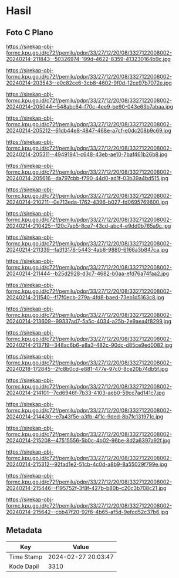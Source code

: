 # Hasil

## Foto C Plano

https://sirekap-obj-formc.kpu.go.id/c72f/pemilu/pdpr/33/27/12/20/08/3327122008002-20240214-211843--50326974-199d-4622-8359-413230164b9c.jpg

https://sirekap-obj-formc.kpu.go.id/c72f/pemilu/pdpr/33/27/12/20/08/3327122008002-20240214-203543--e0c82ce6-3cb8-4602-9f0d-12ce97b7072e.jpg

https://sirekap-obj-formc.kpu.go.id/c72f/pemilu/pdpr/33/27/12/20/08/3327122008002-20240214-205044--548abc64-f70c-4ee9-be90-043e63b7abaa.jpg

https://sirekap-obj-formc.kpu.go.id/c72f/pemilu/pdpr/33/27/12/20/08/3327122008002-20240214-205212--61db44e8-4847-468e-a7cf-e0dc208b9c69.jpg

https://sirekap-obj-formc.kpu.go.id/c72f/pemilu/pdpr/33/27/12/20/08/3327122008002-20240214-205311--49491941-c648-43eb-ae10-7baf461b26b8.jpg

https://sirekap-obj-formc.kpu.go.id/c72f/pemilu/pdpr/33/27/12/20/08/3327122008002-20240214-205616--da797cbb-f790-44d0-ad1f-03b39a4bd515.jpg

https://sirekap-obj-formc.kpu.go.id/c72f/pemilu/pdpr/33/27/12/20/08/3327122008002-20240214-210211--0e713eda-1762-4396-b027-fd0695769600.jpg

https://sirekap-obj-formc.kpu.go.id/c72f/pemilu/pdpr/33/27/12/20/08/3327122008002-20240214-210425--120c7ab5-8ce7-43cd-abc4-e9dd0b765a9c.jpg

https://sirekap-obj-formc.kpu.go.id/c72f/pemilu/pdpr/33/27/12/20/08/3327122008002-20240214-211339--fa313178-5443-4ab8-9880-6166a3b847ca.jpg

https://sirekap-obj-formc.kpu.go.id/c72f/pemilu/pdpr/33/27/12/20/08/3327122008002-20240214-211444--b25d2928-d3c7-4682-b0aa-efd76a74faa2.jpg

https://sirekap-obj-formc.kpu.go.id/c72f/pemilu/pdpr/33/27/12/20/08/3327122008002-20240214-211540--f17f0ecb-279a-4fd8-baed-73eb1d5163c8.jpg

https://sirekap-obj-formc.kpu.go.id/c72f/pemilu/pdpr/33/27/12/20/08/3327122008002-20240214-213609--99337ad7-5a5c-4034-a25b-2e9aea4f8299.jpg

https://sirekap-obj-formc.kpu.go.id/c72f/pemilu/pdpr/33/27/12/20/08/3327122008002-20240214-213719--348ac6b6-e8a3-482c-90dc-d85ce9ed0082.jpg

https://sirekap-obj-formc.kpu.go.id/c72f/pemilu/pdpr/33/27/12/20/08/3327122008002-20240218-172845--2fc8b0cd-e881-477e-97c0-8ce20b74db5f.jpg

https://sirekap-obj-formc.kpu.go.id/c72f/pemilu/pdpr/33/27/12/20/08/3327122008002-20240214-214101--7cd6946f-7b33-4103-aeb0-59cc7ad141c7.jpg

https://sirekap-obj-formc.kpu.go.id/c72f/pemilu/pdpr/33/27/12/20/08/3327122008002-20240214-214430--e7a43f5e-a3fb-4f1c-9ded-8b7fc131971c.jpg

https://sirekap-obj-formc.kpu.go.id/c72f/pemilu/pdpr/33/27/12/20/08/3327122008002-20240214-215208--47515556-5b0c-4b02-96be-8d2a6397a92f.jpg

https://sirekap-obj-formc.kpu.go.id/c72f/pemilu/pdpr/33/27/12/20/08/3327122008002-20240214-215312--92fad1e2-51cb-4c0d-a8b9-8a55029f799e.jpg

https://sirekap-obj-formc.kpu.go.id/c72f/pemilu/pdpr/33/27/12/20/08/3327122008002-20240214-215446--f195752f-3f8f-427b-b80b-c20c3b708c21.jpg

https://sirekap-obj-formc.kpu.go.id/c72f/pemilu/pdpr/33/27/12/20/08/3327122008002-20240214-215642--cbb47f20-92f6-4b65-af5d-9efcd52c37b6.jpg


## Metadata

| Key        | Value               |
| ---------- | ------------------- |
| Time Stamp | 2024-02-27 20:03:47 |
| Kode Dapil | 3310                |



